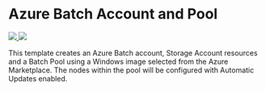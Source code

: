 # Azure Batch Account and Pool

<a href="https://portal.azure.com/#create/Microsoft.Template/uri/https%3A%2F%2Fraw.githubusercontent.com%2Fans-cloud%2Fazure_service_catalogue%2Fmaster%2Fbatch-account-with-pools%2FazureDeploy.json" target="_blank">
    <img src="http://azuredeploy.net/deploybutton.png"/>
</a>
<a href="http://armviz.io/#/?load=https%3A%2F%2Fraw.githubusercontent.com%2Fans-cloud%2Fazure_service_catalogue%2Fmaster%2Fbatch-account-with-pools%2FazureDeploy.json" target="_blank">
    <img src="http://armviz.io/visualizebutton.png"/>
</a>

This template creates an Azure Batch account, Storage Account resources and a Batch Pool using a Windows image selected from the Azure Marketplace. The nodes within the pool will be configured with Automatic Updates enabled.